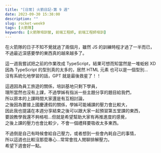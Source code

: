 ```yaml
---
title: "[日常] 火箭日記-第 9 週"
date: 2023-09-30 15:38:00
description: ""
slug: rocket-week9
tags: [火箭隊]
keywords: [火箭隊培訓營, 前端工程師, 前端工程師培訓]
---
```


在火箭隊的日子不知不覺就過了兩個月，雖然 JS 的訓練時程才過了一半而已，  
不過最近深感要學的東西真的越來越多了。

<!-- more -->

這一週我嘗試把之前的作業改成 TypeScript，結果可想而知當然是一堆蚯蚓 XD  
因為 TypeScript 的型別真的太多的，居然 HTML 元素 也可以是一個型別...  
沒有系統化地學習的話，GPT 就是最後救星了！！

這週因為員工旅遊的關係，培訓基地只剩下學員，  
理所當然也沒有上課，不過學姊有指派一些主題分享的題目給我們，  
所以原本的上課時間大家還是有互相討論，  
之後因為要接上國慶連假的關係，學姊可能補課的壓力會比較大，  
因此我也提議在本週分享結束之後可以跟大家一起預習第五堂課的東西，  
要說教學我還不夠格啦...但就是希望幫助大家有再推進度的感覺，  
之後上課的壓力也會比較少，不會一個禮拜要吸收太多東西。

不過倒是自己有時候會給自己壓力，或者想到一些會內耗自己的事情，  
所以這週也比較沒那麼專心...常常會找人閒聊排解壓力。  
希望下週會好一點。
